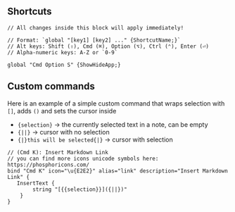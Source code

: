 ## Shortcuts
```settings
// All changes inside this block will apply immediately!

// Format: `global "[key1] [key2] ..." {ShortcutName;}`
// Alt keys: Shift (⇧), Cmd (⌘), Option (⌥), Ctrl (⌃), Enter (⏎)
// Alpha-numeric keys: A-Z or `0-9`

global "Cmd Option S" {ShowHideApp;}
```

## Custom commands

Here is an example of a simple custom command that wraps selection with `[]`, adds `()` and sets the cursor inside
- `{selection}` -> the currently selected text in a note, can be empty
- `{||}` -> cursor with no selection
- `{|}this will be selected{|}` -> cursor with selection

```kdl
// (Cmd K): Insert Markdown Link
// you can find more icons unicode symbols here: https://phosphoricons.com/ 
bind "Cmd K" icon="\u{E2E2}" alias="link" description="Insert Markdown Link" {
   InsertText {
        string "[{{selection}}]({||})"
    }
}
```
